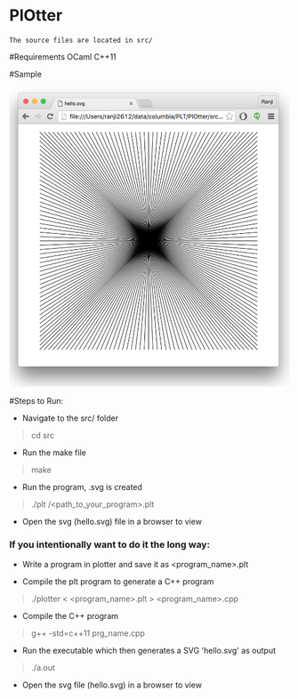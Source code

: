 # PlOtter

    The source files are located in src/

#Requirements
	OCaml
	C++11
    
#Sample

![Alt text](https://github.com/saniaarif22/PlOtter/blob/master/sample/sample1.png?raw=true "Sample 1")

#Steps to Run:

  - Navigate to the src/ folder
  > cd src
  
  - Run the make file
  > make
  
  - Run the program, <program name>.svg is created
  > ./plt /<path_to_your_program>.plt

  - Open the svg (hello.svg) file in a browser to view


### If you intentionally want to do it the long way: ###
  
  - Write a program in plotter and save it as <program_name>.plt

  - Compile the plt program to generate a C++ program
  > ./plotter < <program_name>.plt > <program_name>.cpp

  - Compile the C++ program
  > g++ -std=c++11 prg_name.cpp
  
  - Run the executable which then generates a SVG 'hello.svg' as output
  > ./a.out

  - Open the svg file (hello.svg) in a browser to view
